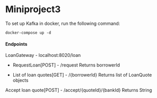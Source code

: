 # Miniproject3

To set up Kafka in docker, run the following command:
```
docker-compose up -d
```

#### Endpoints

LoanGateway - localhost:8020/loan

* RequestLoan[POST] - /request
Returns borrowerId

* List of loan quotes[GET] - /{borrowerId}
Returns list of LoanQuote objects 

Accept loan quote[POST] - /accept/{quoteId}/{bankId}
Returns String







